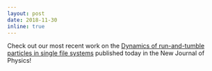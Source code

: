 ```yaml
---
layout: post
date: 2018-11-30
inline: true
---
```


Check out our most recent work on the <a href="https://iopscience.iop.org/article/10.1088/1367-2630/aaef6f/meta">Dynamics of run-and-tumble particles in single file systems</a> published today in the New Journal of Physics!